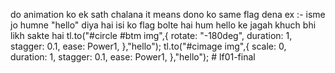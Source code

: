 <!-- https://colors.combinations.obys.agency/ -->

<!-- https://colors.combinations.obys.agency/pink_flare/ -->

<!-- https://colors.combinations.obys.agency/pink_flare_info/ -->

do animation ko ek sath chalana it means dono ko same flag dena
ex :- isme jo humne "hello" diya hai isi ko flag bolte hai hum hello ke jagah khuch bhi likh sakte hai
tl.to("#circle #btm img",{
rotate: "-180deg",
duration: 1,
stagger: 0.1,
ease: Power1,
},"hello");
tl.to("#cimage img",{
scale: 0,
duration: 1,
stagger: 0.1,
ease: Power1,
},"hello");
#   l f 0 1 - f i n a l  
 
